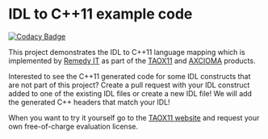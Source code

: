# IDL to C++11 example code

[![Codacy Badge](https://api.codacy.com/project/badge/Grade/2f85094e9158443491b51127c1c6eea3)](https://www.codacy.com/app/RemedyIT/idl2cpp11?utm_source=github.com&amp;utm_medium=referral&amp;utm_content=RemedyIT/idl2cpp11&amp;utm_campaign=Badge_Grade)

This project demonstrates the IDL to C++11 language mapping which is implemented
by [Remedy IT](http://www.remedy.nl) as part of the [TAOX11](https://taox11.remedy.nl) and
[AXCIOMA](https://www.axcioma.com) products.

Interested to see the C++11 generated code for some IDL constructs that are not
part of this project? Create a pull request with your IDL construct added to
one of the existing IDL files or create a new IDL file! We will add the generated C++ headers
that match your IDL!

When you want to try it yourself go to the [TAOX11 website](https://taox11.remedy.nl/software/overview.html)
and request your own free-of-charge evaluation license.

